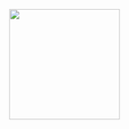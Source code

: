 <div align="center">
  <img height="200" src="https://i.pinimg.com/originals/86/8c/52/868c526b8bee8919ff83ff9543a4bf88.gif"  />
</div>

###